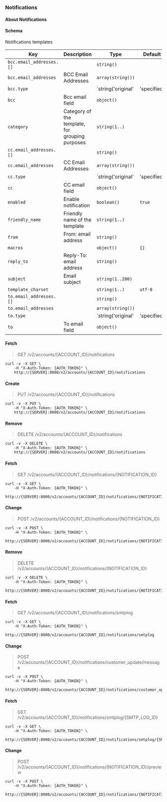 ### Notifications

#### About Notifications

#### Schema

Notifications templates



Key | Description | Type | Default | Required
--- | ----------- | ---- | ------- | --------
`bcc.email_addresses.[]` |   | `string()` |   | `false`
`bcc.email_addresses` | BCC Email Addresses | `array(string())` |   | `false`
`bcc.type` |   | `string('original' | 'specified' | 'admins')` |   | `false`
`bcc` | Bcc email field | `object()` |   | `false`
`category` | Category of the template, for grouping purposes | `string(1..)` |   | `false`
`cc.email_addresses.[]` |   | `string()` |   | `false`
`cc.email_addresses` | CC Email Addresses | `array(string())` |   | `false`
`cc.type` |   | `string('original' | 'specified' | 'admins')` |   | `false`
`cc` | CC email field | `object()` |   | `false`
`enabled` | Enable notification | `boolean()` | `true` | `false`
`friendly_name` | Friendly name of the template | `string(1..)` |   | `false`
`from` | From: email address | `string()` |   | `true`
`macros` |   | `object()` | `{}` | `false`
`reply_to` | Reply-To: email address | `string()` |   | `false`
`subject` | Email subject | `string(1..200)` |   | `true`
`template_charset` |   | `string(1..)` | `utf-8` | `false`
`to.email_addresses.[]` |   | `string()` |   | `false`
`to.email_addresses` |   | `array(string())` |   | `false`
`to.type` |   | `string('original' | 'specified' | 'admins')` |   | `false`
`to` | To email field | `object()` |   | `true`



#### Fetch

> GET /v2/accounts/{ACCOUNT_ID}/notifications

```shell
curl -v -X GET \
    -H "X-Auth-Token: {AUTH_TOKEN}" \
    http://{SERVER}:8000/v2/accounts/{ACCOUNT_ID}/notifications
```

#### Create

> PUT /v2/accounts/{ACCOUNT_ID}/notifications

```shell
curl -v -X PUT \
    -H "X-Auth-Token: {AUTH_TOKEN}" \
    http://{SERVER}:8000/v2/accounts/{ACCOUNT_ID}/notifications
```

#### Remove

> DELETE /v2/accounts/{ACCOUNT_ID}/notifications

```shell
curl -v -X DELETE \
    -H "X-Auth-Token: {AUTH_TOKEN}" \
    http://{SERVER}:8000/v2/accounts/{ACCOUNT_ID}/notifications
```

#### Fetch

> GET /v2/accounts/{ACCOUNT_ID}/notifications/{NOTIFICATION_ID}

```shell
curl -v -X GET \
    -H "X-Auth-Token: {AUTH_TOKEN}" \
    http://{SERVER}:8000/v2/accounts/{ACCOUNT_ID}/notifications/{NOTIFICATION_ID}
```

#### Change

> POST /v2/accounts/{ACCOUNT_ID}/notifications/{NOTIFICATION_ID}

```shell
curl -v -X POST \
    -H "X-Auth-Token: {AUTH_TOKEN}" \
    http://{SERVER}:8000/v2/accounts/{ACCOUNT_ID}/notifications/{NOTIFICATION_ID}
```

#### Remove

> DELETE /v2/accounts/{ACCOUNT_ID}/notifications/{NOTIFICATION_ID}

```shell
curl -v -X DELETE \
    -H "X-Auth-Token: {AUTH_TOKEN}" \
    http://{SERVER}:8000/v2/accounts/{ACCOUNT_ID}/notifications/{NOTIFICATION_ID}
```

#### Fetch

> GET /v2/accounts/{ACCOUNT_ID}/notifications/smtplog

```shell
curl -v -X GET \
    -H "X-Auth-Token: {AUTH_TOKEN}" \
    http://{SERVER}:8000/v2/accounts/{ACCOUNT_ID}/notifications/smtplog
```

#### Change

> POST /v2/accounts/{ACCOUNT_ID}/notifications/customer_update/message

```shell
curl -v -X POST \
    -H "X-Auth-Token: {AUTH_TOKEN}" \
    http://{SERVER}:8000/v2/accounts/{ACCOUNT_ID}/notifications/customer_update/message
```

#### Fetch

> GET /v2/accounts/{ACCOUNT_ID}/notifications/smtplog/{SMTP_LOG_ID}

```shell
curl -v -X GET \
    -H "X-Auth-Token: {AUTH_TOKEN}" \
    http://{SERVER}:8000/v2/accounts/{ACCOUNT_ID}/notifications/smtplog/{SMTP_LOG_ID}
```

#### Change

> POST /v2/accounts/{ACCOUNT_ID}/notifications/{NOTIFICATION_ID}/preview

```shell
curl -v -X POST \
    -H "X-Auth-Token: {AUTH_TOKEN}" \
    http://{SERVER}:8000/v2/accounts/{ACCOUNT_ID}/notifications/{NOTIFICATION_ID}/preview
```

